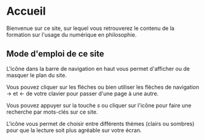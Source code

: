 # Accueil

Bienvenue sur ce site, sur lequel vous retrouverez le contenu de la formation sur l'usage du numérique en philosophie.

## Mode d'emploi de ce site

L'icône <i class="fa fa-bars"></i> dans la barre de navigation en haut vous permet d'afficher ou de masquer le plan du site.

Vous pouvez cliquer sur les flèches ou bien utiliser les flèches de navigation → et ← de votre clavier pour passer d'une page à une autre.

Vous pouvez appuyer sur la touche _s_ ou cliquer sur l'icône <i class="fa fa-search"></i> pour faire une recherche par mots-clés sur ce site.

L'icône <i class="fa fa-paint-brush"></i> vous permet de choisir entre différents thèmes (clairs ou sombres) pour que la lecture soit plus agréable sur votre écran.
